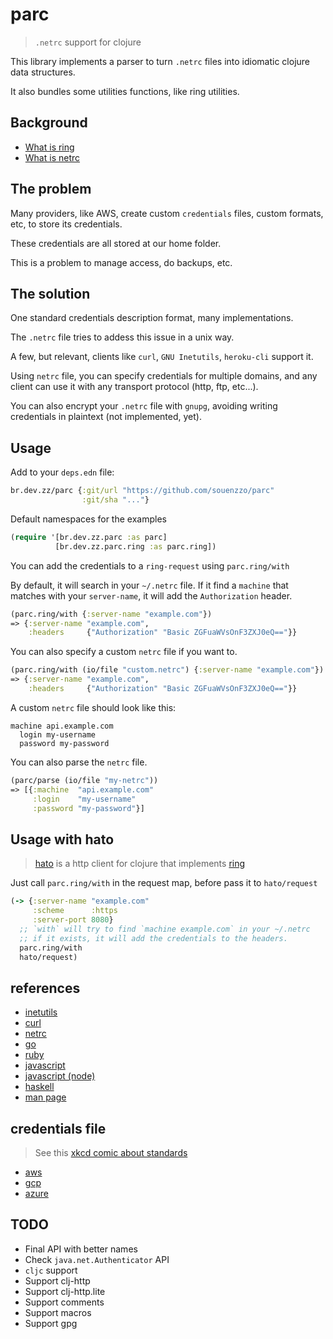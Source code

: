 # parc

> `.netrc` support for clojure

This library implements a parser to turn `.netrc` files into idiomatic clojure data structures.

It also bundles some utilities functions, like ring utilities.

## Background

- [What is ring](https://github.com/ring-clojure/ring#ring)
- [What is netrc](https://everything.curl.dev/usingcurl/netrc)

## The problem

Many providers, like AWS, create custom `credentials` files, custom formats, etc, to store its credentials.

These credentials are all stored at our home folder.

This is a problem to manage access, do backups, etc.

## The solution

One standard credentials description format, many implementations.

The `.netrc` file tries to addess this issue in a unix way.

A few, but relevant, clients like `curl`, `GNU Inetutils`, `heroku-cli` support it.

Using `netrc` file, you can specify credentials for multiple domains, and any client can use it with any transport
protocol (http, ftp, etc...).

You can also encrypt your `.netrc` file with `gnupg`, avoiding writing credentials in plaintext 
(not implemented, yet). 

## Usage

Add to your `deps.edn` file:

```clojure
br.dev.zz/parc {:git/url "https://github.com/souenzzo/parc"
                :git/sha "..."}
```

Default namespaces for the examples

```clojure
(require '[br.dev.zz.parc :as parc]
          [br.dev.zz.parc.ring :as parc.ring])
```

You can add the credentials to a `ring-request` using `parc.ring/with`

By default, it will search in your `~/.netrc` file. If it find a  `machine` that matches with your `server-name`, it
will add the `Authorization` header.

```clojure
(parc.ring/with {:server-name "example.com"})
=> {:server-name "example.com",
    :headers     {"Authorization" "Basic ZGFuaWVsOnF3ZXJ0eQ=="}}
```

You can also specify a custom `netrc` file if you want to.

```clojure
(parc.ring/with (io/file "custom.netrc") {:server-name "example.com"})
=> {:server-name "example.com",
    :headers     {"Authorization" "Basic ZGFuaWVsOnF3ZXJ0eQ=="}}
```

A custom `netrc` file should look like this:

```netrc
machine api.example.com
  login my-username
  password my-password
```

You can also parse the `netrc` file. 

```clojure
(parc/parse (io/file "my-netrc"))
=> [{:machine  "api.example.com"
     :login    "my-username"
     :password "my-password"}]
```

## Usage with hato

> [hato](https://github.com/gnarroway/hato) is a http client for clojure that
> implements [ring](https://github.com/ring-clojure/ring)

Just call `parc.ring/with` in the request map, before pass it to `hato/request`

```clojure
(-> {:server-name "example.com"
     :scheme      :https
     :server-port 8080}
  ;; `with` will try to find `machine example.com` in your ~/.netrc
  ;; if it exists, it will add the credentials to the headers.
  parc.ring/with
  hato/request) 
```

## references

- [inetutils](https://www.gnu.org/software/inetutils/manual/html_node/The-_002enetrc-file.html)
- [curl](https://everything.curl.dev/usingcurl/netrc)
- [netrc](https://www.labkey.org/Documentation/wiki-page.view?name=netrc)
- [go](https://github.com/heroku/go-netrc)
- [ruby](https://github.com/heroku/netrc)
- [javascript](https://github.com/CamShaft/netrc)
- [javascript (node)](https://github.com/jdxcode/node-netrc-parser)
- [haskell](https://hackage.haskell.org/package/netrc)
- [man page](https://linux.die.net/man/5/netrc)

## credentials file

> See this [xkcd comic about standards](https://xkcd.com/927/)

- [aws](https://docs.aws.amazon.com/cli/latest/userguide/cli-configure-files.html)
- [gcp](https://cloud.google.com/docs/authentication/getting-started)
- [azure](https://docs.microsoft.com/en-us/cli/azure/authenticate-azure-cli)

## TODO

- Final API with better names
- Check `java.net.Authenticator` API
- `cljc` support
- Support clj-http
- Support clj-http.lite
- Support comments
- Support macros
- Support gpg
